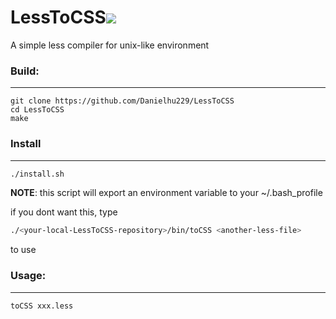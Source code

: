 # LessToCSS![](https://travis-ci.org/Danielhu229/LessToCSS.svg?branch=master)

A simple less compiler for unix-like environment

### Build:

---

``` 
git clone https://github.com/Danielhu229/LessToCSS
cd LessToCSS
make
```



### Install

---

``` bash
./install.sh
```

**NOTE**: this script will export an environment variable to your ~/.bash_profile 

if you dont want this, type  

``` bash
./<your-local-LessToCSS-repository>/bin/toCSS <another-less-file>
```

to use



### Usage:

---

``` 
toCSS xxx.less
```
